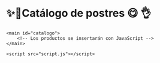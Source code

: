 <html lang="es">
<head>
    <meta charset="UTF-8"> <!-- Se corrige UFT-8 a UTF-8 -->
    <title>Catálogo</title>
    <link rel="stylesheet" href="style.css">
</head>
<body>
    <div class="marquee">
        <h1 class="titulo-desplazable">✨🥧Catálogo de postres 😋 👌 </h1>
    </div>

    <main id="catalogo">
        <!-- Los productos se insertarán con JavaScript -->
    </main>

    <script src="script.js"></script>
</body>
</html>

